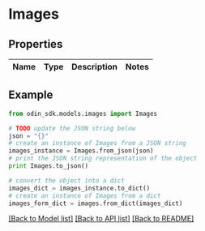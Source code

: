 # Images


## Properties

Name | Type | Description | Notes
------------ | ------------- | ------------- | -------------

## Example

```python
from odin_sdk.models.images import Images

# TODO update the JSON string below
json = "{}"
# create an instance of Images from a JSON string
images_instance = Images.from_json(json)
# print the JSON string representation of the object
print Images.to_json()

# convert the object into a dict
images_dict = images_instance.to_dict()
# create an instance of Images from a dict
images_form_dict = images.from_dict(images_dict)
```
[[Back to Model list]](../README.md#documentation-for-models) [[Back to API list]](../README.md#documentation-for-api-endpoints) [[Back to README]](../README.md)


